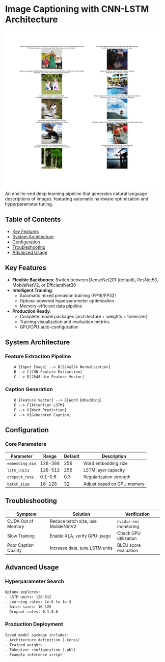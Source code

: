 # Image Captioning with CNN-LSTM Architecture

![Sample Output](output_results/caption_evaluation.png)

An end-to-end deep learning pipeline that generates natural language descriptions of images, featuring automatic hardware optimization and hyperparameter tuning.

## Table of Contents
- [Key Features](#key-features)
- [System Architecture](#system-architecture)
- [Configuration](#configuration)
- [Troubleshooting](#troubleshooting)
- [Advanced Usage](#advanced-usage)

## Key Features

- **Flexible Backbones**: Switch between DenseNet201 (default), ResNet50, MobileNetV2, or EfficientNetB0
- **Intelligent Training**:
  - Automatic mixed precision training (FP16/FP32)
  - Optuna-powered hyperparameter optimization
  - Memory-efficient data pipeline
- **Production Ready**:
  - Complete model packages (architecture + weights + tokenizer)
  - Training visualization and evaluation metrics
  - GPU/CPU auto-configuration

## System Architecture

### Feature Extraction Pipeline
```
    A [Input Image] --> B[224x224 Normalization]
    B --> C[CNN Feature Extraction]
    C --> D[2048-dim Feature Vector]
```

### Caption Generation
```
    D [Feature Vector] --> E[Word Embedding]
    E --> F[Attention LSTM]
    F --> G[Word Prediction]
    G --> H[Generated Caption]
```

## Configuration

### Core Parameters
| Parameter         | Range          | Default | Description                     |
|-------------------|----------------|---------|---------------------------------|
| `embedding_dim`   | 128-384        | 256     | Word embedding size            |
| `lstm_units`      | 128-512        | 256     | LSTM layer capacity            |
| `dropout_rate`    | 0.1-0.6        | 0.3     | Regularization strength        |
| `batch_size`      | 16-128         | 32      | Adjust based on GPU memory     |


## Troubleshooting

| Symptom               | Solution                                  | Verification               |
|-----------------------|------------------------------------------|----------------------------|
| CUDA Out of Memory    | Reduce batch size, use MobileNetV2       | `nvidia-smi` monitoring    |
| Slow Training         | Enable XLA, verify GPU usage             | Check GPU utilization      |
| Poor Caption Quality  | Increase data, tune LSTM units           | BLEU score evaluation      |

## Advanced Usage

### Hyperparameter Search
```
Optuna explores:
- LSTM units: 128-512
- Learning rates: 1e-6 to 1e-3
- Batch sizes: 16-128
- Dropout rates: 0.1-0.6
```

### Production Deployment
```
Saved model package includes:
- Architecture definition (.keras)
- Trained weights
- Tokenizer configuration (.pkl)
- Example inference script
```
